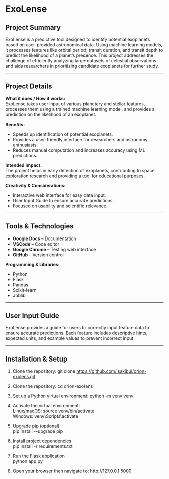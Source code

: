 # ExoLense

## Project Summary
ExoLense is a predictive tool designed to identify potential exoplanets based on user-provided astronomical data. Using machine learning models, it processes features like orbital period, transit duration, and transit depth to predict the likelihood of a planet’s presence. This project addresses the challenge of efficiently analyzing large datasets of celestial observations and aids researchers in prioritizing candidate exoplanets for further study.

---

## Project Details
**What it does / How it works:**  
ExoLense takes user input of various planetary and stellar features, processes them using a trained machine learning model, and provides a prediction on the likelihood of an exoplanet.  

**Benefits:**  
- Speeds up identification of potential exoplanets.  
- Provides a user-friendly interface for researchers and astronomy enthusiasts.  
- Reduces manual computation and increases accuracy using ML predictions.  

**Intended Impact:**  
The project helps in early detection of exoplanets, contributing to space exploration research and providing a tool for educational purposes.

**Creativity & Considerations:**  
- Interactive web interface for easy data input.  
- User Input Guide to ensure accurate predictions.  
- Focused on usability and scientific relevance.  

---

## Tools & Technologies
- **Google Docs** – Documentation  
- **VSCode** – Code editor  
- **Google Chrome** – Testing web interface  
- **GitHub** – Version control  

**Programming & Libraries:**  
- Python  
- Flask  
- Pandas  
- Scikit-learn  
- Joblib  

---


## User Input Guide
ExoLense provides a guide for users to correctly input feature data to ensure accurate predictions. Each feature includes descriptive hints, expected units, and example values to prevent incorrect input.

---

## Installation & Setup

1. Clone the repository:
git clone https://github.com/isakibul/orion-exolens.git

2. Clone the repository:
cd orion-exolens

3. Set up a Python virtual environment:
python -m venv venv

4. Activate the virtual environment:<br>
Linux/macOS: source venv/bin/activate<br>
Windows: venv\Scripts\activate

5. Upgrade pip (optional)<br>
pip install --upgrade pip

6. Install project dependencies<br>
pip install -r requirements.txt

7. Run the Flask application<br>
python app.py

8. Open your browser then navigate to: http://127.0.0.1:5000

